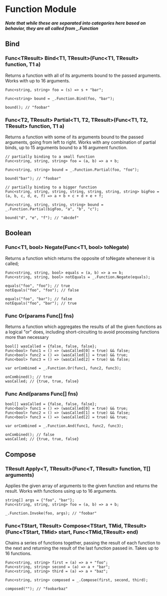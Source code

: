 # Function Module
***Note that while these are separated into categories here based on behavior, they are all called from _.Function***

## Bind
### Func\<TResult\> Bind\<T1, TResult\>(Func\<T1, TResult\> function, T1 a)
Returns a function with all of its arguments bound to the passed arguments. Works with up to 16 arguments.
```
Func<string, string> foo = (s) => s + "bar";

Func<string> bound = _.Function.Bind(foo, "bar");

bound(); // "foobar"
```

### Func\<T2, TResult\> Partial\<T1, T2, TResult\>(Func\<T1, T2, TResult\> function, T1 a)
Returns a function with some of its arguments bound to the passed arguments, going from left to right. Works with any combination of partial binds, up to 15 arguments bound to a 16 argument function.
```
// partially binding to a small function
Func<string, string, string> foo = (a, b) => a + b;

Func<string, string> bound = _.Function.Partial(foo, "foo");

bound("bar"); // "foobar"

// partially binding to a bigger function
Func<string, string, string, string, string, string, string> bigFoo = (a, b, c, d, e, f) => a + b + c + d + e + f;

Func<string, string, string, string> bound = _.Function.Partial(bigFoo, "a", "b", "c");

bound("d", "e", "f"); // "abcdef"
```

## Boolean
### Func\<T1, bool\> Negate(Func<T1, bool> toNegate)
Returns a function which returns the opposite of toNegate whenever it is called;
```
Func<string, string, bool> equals = (a, b) => a == b;
Func<string, string, bool> notEquals = _.Function.Negate(equals);

equals("foo", "foo"); // true
notEquals("foo", "foo"); // false

equals("foo", "bar"); // false
notEquals("foo", "bar"); // true
```

### Func<bool> Or(params Func<bool>[] fns)
Returns a function which aggregates the results of all the given functions as a logical "or" does, including short-circuiting to avoid processing functions more than necessary
```
bool[] wasCalled = {false, false, false};
Func<bool> func1 = () => (wasCalled[0] = true) && false;
Func<bool> func2 = () => (wasCalled[1] = true) && true;
Func<bool> func3 = () => (wasCalled[2] = true) && false;

var orCombined = _.Function.Or(func1, func2, func3);

onCombined(); // true
wasCalled; // {true, true, false}
```

### Func<bool> And(params Func<bool>[] fns)
```
bool[] wasCalled = {false, false, false};
Func<bool> func1 = () => (wasCalled[0] = true) && true;
Func<bool> func2 = () => (wasCalled[1] = true) && false;
Func<bool> func3 = () => (wasCalled[2] = true) && true;

var orCombined = _.Function.And(func1, func2, func3);

onCombined(); // false
wasCalled; // {true, true, false}
```

## Compose
### TResult Apply\<T, TResult\>(Func\<T, TResult\> function, T[] arguments)
Applies the given array of arguments to the given function and returns the result. Works with functions using up to 16 arguments.
```
string[] args = {"foo", "bar"};
Func<string, string, string> foo = (a, b) => a + b;

_.Function.Invoke(foo, args); // "foobar"
```

### Func\<TStart, TResult\> Compose\<TStart, TMid, TResult\>(Func\<TStart, TMid\> start, Func\<TMid,TResult\> end)
Chains a series of functions together, passing the result of each function to the next and returning the result of the last function passed in. Takes up to 16 functions.
```
Func<string, string> first = (a) => a + "foo";
Func<string, string> second = (a) => a + "bar";
Func<string, string> third = (a) => a + "baz";

Func<string, string> composed = _.Compose(first, second, third);

composed(""); // "foobarbaz"
```
